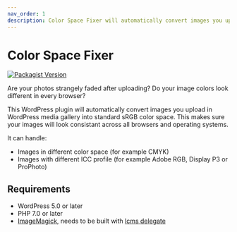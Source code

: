 ```yaml
---
nav_order: 1
description: Color Space Fixer will automatically convert images you upload in WordPress media gallery into standard sRGB color space.
---
```


# Color Space Fixer

[![Packagist Version](https://img.shields.io/packagist/v/creuna-fi/color-space-fixer)](https://packagist.org/packages/creuna-fi/color-space-fixer)

Are your photos strangely faded after uploading? Do your image colors look different in every browser?

This WordPress plugin will automatically convert images you upload in WordPress media gallery into standard sRGB color space. This makes sure your images will look consistant across all browsers and operating systems.

It can handle:

* Images in different color space (for example CMYK)
* Images with different ICC profile (for example Adobe RGB, Display P3 or ProPhoto)

## Requirements

* WordPress 5.0 or later
* PHP 7.0 or later
* [ImageMagick](imagemagick.html), needs to be built with [lcms delegate](lcms.html)
